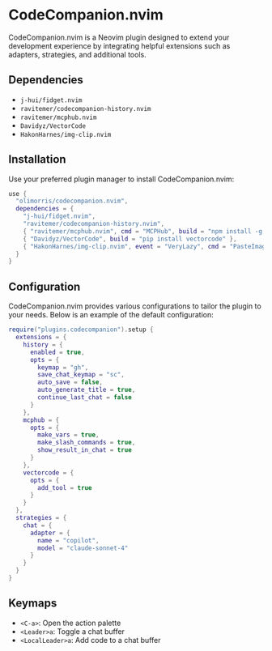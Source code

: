 # CodeCompanion.nvim

CodeCompanion.nvim is a Neovim plugin designed to extend your development experience by integrating helpful extensions such as adapters, strategies, and additional tools.

## Dependencies

- `j-hui/fidget.nvim`
- `ravitemer/codecompanion-history.nvim`
- `ravitemer/mcphub.nvim`
- `Davidyz/VectorCode`
- `HakonHarnes/img-clip.nvim`

## Installation

Use your preferred plugin manager to install CodeCompanion.nvim:

```lua
use {
  "olimorris/codecompanion.nvim",
  dependencies = {
    "j-hui/fidget.nvim",
    "ravitemer/codecompanion-history.nvim",
    { "ravitemer/mcphub.nvim", cmd = "MCPHub", build = "npm install -g mcp-hub@latest" },
    { "Davidyz/VectorCode", build = "pip install vectorcode" },
    { "HakonHarnes/img-clip.nvim", event = "VeryLazy", cmd = "PasteImage" }
  }
}
```

## Configuration

CodeCompanion.nvim provides various configurations to tailor the plugin to your needs. Below is an example of the default configuration:

```lua
require("plugins.codecompanion").setup {
  extensions = {
    history = {
      enabled = true,
      opts = {
        keymap = "gh",
        save_chat_keymap = "sc",
        auto_save = false,
        auto_generate_title = true,
        continue_last_chat = false
      }
    },
    mcphub = {
      opts = {
        make_vars = true,
        make_slash_commands = true,
        show_result_in_chat = true
      }
    },
    vectorcode = {
      opts = {
        add_tool = true
      }
    }
  },
  strategies = {
    chat = {
      adapter = {
        name = "copilot",
        model = "claude-sonnet-4"
      }
    }
  }
}
```

## Keymaps

- `<C-a>`: Open the action palette
- `<Leader>a`: Toggle a chat buffer
- `<LocalLeader>a`: Add code to a chat buffer


